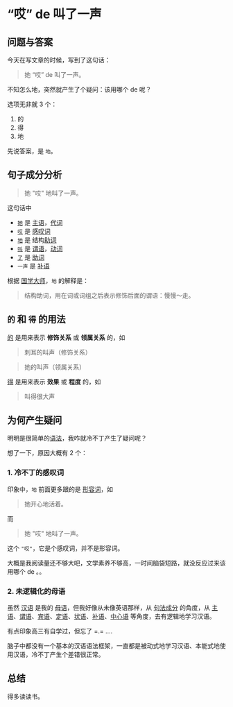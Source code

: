 # “哎” de 叫了一声

## 问题与答案

今天在写文章的时候，写到了这句话：

> 她 “哎” de 叫了一声。

不知怎么地，突然就产生了个疑问：该用哪个 de 呢？

选项无非就 3 个：

1. 的
2. 得
3. 地

先说答案，是 `地`。

## 句子成分分析

> 她 "哎" 地叫了一声。

这句话中

- [`她`](https://www.guoxuedashi.net/zidian/_5979.html) 是 [主语](https://zh.wikipedia.org/wiki/%E4%B8%BB%E8%AA%9E)，[代词](https://zh.wikipedia.org/wiki/%E4%BB%A3%E8%A9%9E)
- [`哎`](https://www.guoxuedashi.net/zidian/_54CE.html) 是 [感叹词](https://zh.wikipedia.org/wiki/%E6%84%9F%E5%8F%B9%E8%AF%8D)
- [`地`](https://www.guoxuedashi.net/zidian/_5730.html) 是 结构[助词](https://zh.wikipedia.org/wiki/%E5%8A%A9%E8%A9%9E)
- [`叫`](https://www.guoxuedashi.net/zidian/_53EB.html) 是 [谓语](https://zh.wikipedia.org/wiki/%E8%AC%82%E8%AA%9E)，[动词](https://zh.wikipedia.org/wiki/%E5%8A%A8%E8%AF%8D)
- [`了`](https://www.guoxuedashi.net/zidian/_4E86.html) 是 [助词](https://zh.wikipedia.org/wiki/%E5%8A%A9%E8%A9%9E)
- `一声` 是 [补语](https://zh.wikipedia.org/wiki/%E8%A1%A5%E8%AF%AD)

根据 [国学大师](https://www.guoxuedashi.net/zidian/_5730.html)，`地` 的解释是：

> 结构助词，用在词或词组之后表示修饰后面的谓语：慢慢～走。

## `的` 和 `得` 的用法

[的](https://www.guoxuedashi.net/zidian/_7684.html) 是用来表示 **修饰关系** 或 **领属关系** 的，如

> 刺耳的叫声（修饰关系）<br>

> 她的叫声（领属关系）

[得](https://www.guoxuedashi.net/zidian/_5F97.html) 是用来表示 **效果** 或 **程度** 的，如

> 叫得很大声

## 为何产生疑问

明明是很简单的[语法](https://zh.wikipedia.org/wiki/%E8%AF%AD%E6%B3%95)，我咋就冷不丁产生了疑问呢？

想了一下，原因大概有 2 个：

### 1. 冷不丁的感叹词

印象中，`地` 前面更多跟的是 [形容词](https://zh.wikipedia.org/wiki/%E5%BD%A2%E5%AE%B9%E8%AF%8D)，如

> 她开心地活着。

而

> 她 "哎" 地叫了一声。

这个 `"哎"`，它是个感叹词，并不是形容词。

大概是我阅读量还不够大吧，文学素养不够高，一时间脑袋短路，就没反应过来该用哪个 de 。。

### 2. 未逻辑化的母语

虽然 [汉语](https://zh.wikipedia.org/wiki/%E6%B1%89%E8%AF%AD) 是我的 [母语](https://zh.wikipedia.org/zh-hans/%E6%AF%8D%E8%AA%9E)，但我好像从未像英语那样，从 [句法成分](https://en.wikipedia.org/wiki/Constituent_(linguistics)) 的角度，从 [主语](https://zh.wikipedia.org/wiki/%E4%B8%BB%E8%AA%9E)、[谓语](https://zh.wikipedia.org/wiki/%E8%AC%82%E8%AA%9E)、[宾语](https://zh.wikipedia.org/wiki/%E8%B3%93%E8%AA%9E)、[定语](https://zh.wikipedia.org/wiki/%E5%AE%9A%E8%AA%9E)、[状语](https://zh.wikipedia.org/wiki/%E7%8B%80%E8%AA%9E)、[补语](https://zh.wikipedia.org/wiki/%E8%A1%A5%E8%AF%AD)、[中心语](https://zh.wikipedia.org/wiki/%E4%B8%AD%E5%BF%83%E8%AF%AD) 等角度，去有逻辑地学习汉语。

<span class="mask">有点印象高三有自学过，但忘了 =.= ....</span>

脑子中都没有一个基本的汉语语法框架，一直都是被动式地学习汉语、本能式地使用汉语，冷不丁产生个差错很正常。

## 总结

得多读读书。
